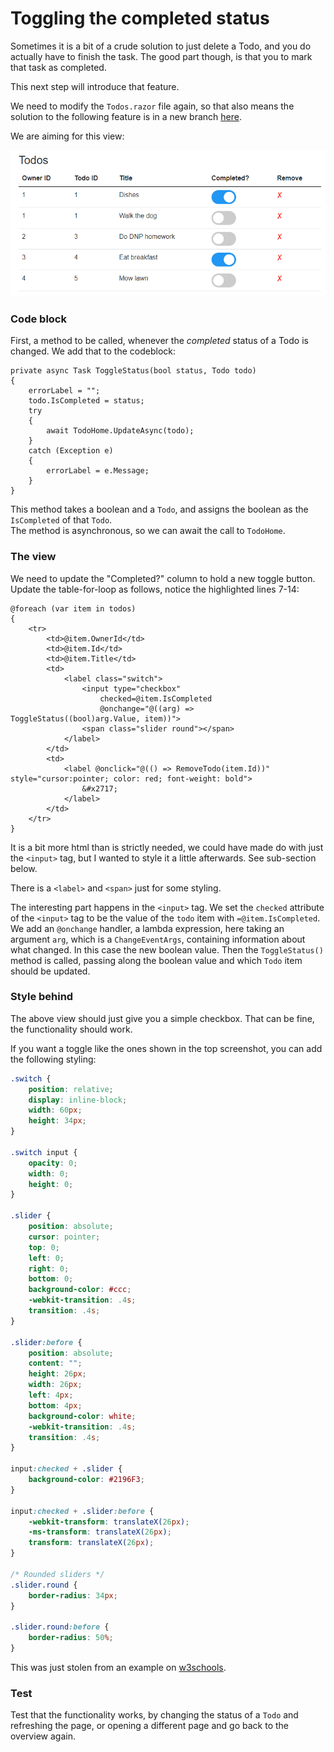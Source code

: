 # Toggling the completed status

Sometimes it is a bit of a crude solution to just delete a Todo, and you do actually have to finish the task.
The good part though, is that you to mark that task as completed. 

This next step will introduce that feature.

We need to modify the `Todos.razor` file again, so that also means the solution to the following feature is in a new branch [here](https://github.com/TroelsMortensen/BlazorTodoApp/tree/3ToggleStatusFeature).

We are aiming for this view:

![img.png](Resources/ToggleStatus.png)

### Code block
First, a method to be called, whenever the _completed_ status of a Todo is changed. We add that to the codeblock:

```razor
private async Task ToggleStatus(bool status, Todo todo)
{
    errorLabel = "";            
    todo.IsCompleted = status;
    try
    {
        await TodoHome.UpdateAsync(todo);
    }
    catch (Exception e)
    {
        errorLabel = e.Message;
    }
}
```

This method takes a boolean and a `Todo`, and assigns the boolean as the `IsCompleted` of that `Todo`.\
The method is asynchronous, so we can await the call to `TodoHome`.

### The view

We need to update the "Completed?" column to hold a new toggle button. Update the table-for-loop as follows, notice the highlighted lines 7-14:

```razor{7-14}
@foreach (var item in todos)
{
    <tr>
        <td>@item.OwnerId</td>
        <td>@item.Id</td>
        <td>@item.Title</td>
        <td>
            <label class="switch">
                <input type="checkbox" 
                    checked=@item.IsCompleted 
                    @onchange="@((arg) => ToggleStatus((bool)arg.Value, item))">
                <span class="slider round"></span>
            </label>
        </td>
        <td>
            <label @onclick="@(() => RemoveTodo(item.Id))" style="cursor:pointer; color: red; font-weight: bold">
                &#x2717;
            </label>
        </td>
    </tr>
}
```

It is a bit more html than is strictly needed, we could have made do with just the `<input>` tag, but I wanted to style it a little afterwards. See sub-section below.

There is a `<label>` and `<span>` just for some styling.

The interesting part happens in the `<input>` tag. We set the `checked` attribute of the `<input>` tag to be the value of the `todo` item with `=@item.IsCompleted`.\
We add an `@onchange` handler, a lambda expression, here taking an argument `arg`, which is a `ChangeEventArgs`, containing information about what changed. In this case the new boolean value.
Then the `ToggleStatus()` method is called, passing along the boolean value and which `Todo` item should be updated.


### Style behind
The above view should just give you a simple checkbox. That can be fine, the functionality should work. 

If you want a toggle like the ones shown in the top screenshot, you can add the following styling:

```css
.switch {
    position: relative;
    display: inline-block;
    width: 60px;
    height: 34px;
}

.switch input {
    opacity: 0;
    width: 0;
    height: 0;
}

.slider {
    position: absolute;
    cursor: pointer;
    top: 0;
    left: 0;
    right: 0;
    bottom: 0;
    background-color: #ccc;
    -webkit-transition: .4s;
    transition: .4s;
}

.slider:before {
    position: absolute;
    content: "";
    height: 26px;
    width: 26px;
    left: 4px;
    bottom: 4px;
    background-color: white;
    -webkit-transition: .4s;
    transition: .4s;
}

input:checked + .slider {
    background-color: #2196F3;
}

input:checked + .slider:before {
    -webkit-transform: translateX(26px);
    -ms-transform: translateX(26px);
    transform: translateX(26px);
}

/* Rounded sliders */
.slider.round {
    border-radius: 34px;
}

.slider.round:before {
    border-radius: 50%;
}
```

This was just stolen from an example on [w3schools](https://www.w3schools.com/howto/howto_css_switch.asp).

### Test
Test that the functionality works, by changing the status of a `Todo` and refreshing the page, or opening a different page and go back to the overview again.